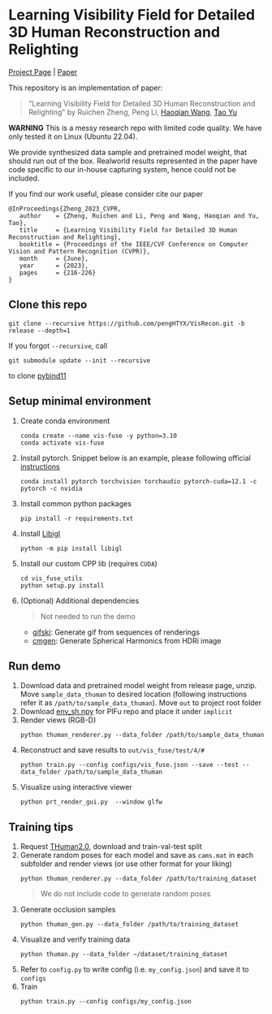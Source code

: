 # Learning Visibility Field for Detailed 3D Human Reconstruction and Relighting

[Project Page](https://ytrock.com/vis-fuse-page/) | [Paper](https://arxiv.org/abs/2304.11900)

This repository is an implementation of paper:

> "Learning Visibility Field for Detailed 3D Human Reconstruction and Relighting" by Ruichen Zheng, Peng Li, [Haoqian Wang](https://www.sigs.tsinghua.edu.cn/whq_en/main.htm), [Tao Yu](http://ytrock.com)

**WARNING** This is a messy research repo with limited code quality. We have only tested it on Linux (Ubuntu 22.04).

We provide synthesized data sample and pretrained model weight, that should run out of the box. Realworld results represented in the paper have code specific to our in-house capturing system, hence could not be included.

If you find our work useful, please consider cite our paper
```
@InProceedings{Zheng_2023_CVPR,
   author    = {Zheng, Ruichen and Li, Peng and Wang, Haoqian and Yu, Tao},
   title     = {Learning Visibility Field for Detailed 3D Human Reconstruction and Relighting},
   booktitle = {Proceedings of the IEEE/CVF Conference on Computer Vision and Pattern Recognition (CVPR)},
   month     = {June},
   year      = {2023},
   pages     = {216-226}
}

```

## Clone this repo
```
git clone --recursive https://github.com/pengHTYX/VisRecon.git -b release --depth=1
```

If you forgot `--recursive`, call

```
git submodule update --init --recursive
```
to clone [pybind11](https://github.com/pybind/pybind11)

## Setup minimal environment

1. Create conda environment

   ```
   conda create --name vis-fuse -y python=3.10
   conda activate vis-fuse
   ```

2. Install pytorch. Snippet below is an example, please following official [instructions](https://pytorch.org/get-started/locally/)
   ```
   conda install pytorch torchvision torchaudio pytorch-cuda=12.1 -c pytorch -c nvidia
   ```
3. Install common python packages
   ```
   pip install -r requirements.txt
   ```
4. Install [Libigl](https://github.com/libigl/libigl-python-bindings)
   ```
   python -m pip install libigl
   ```
5. Install our custom CPP lib (requires `CUDA`)
   ```
   cd vis_fuse_utils
   python setup.py install
   ```
6. (Optional) Additional dependencies

   > Not needed to run the demo

   - [gifski](https://gif.ski): Generate gif from sequences of renderings
   - [cmgen](https://github.com/google/filament/tree/main/tools/cmgen): Generate Spherical Harmonics from HDRi image

## Run demo

1. Download data and pretrained model weight from release page, unzip. Move `sample_data_thuman` to desired location (following instructions refer it as `/path/to/sample_data_thuman`). Move `out` to project root folder
2. Download [env_sh.npy](https://github.com/shunsukesaito/PIFu/blob/master/env_sh.npy) for PIFu repo and place it under `implicit`
3. Render views (RGB-D)
   ```
   python thuman_renderer.py --data_folder /path/to/sample_data_thuman
   ```
4. Reconstruct and save results to `out/vis_fuse/test/4/#`
   ```
   python train.py --config configs/vis_fuse.json --save --test --data_folder /path/to/sample_data_thuman
   ```
5. Visualize using interactive viewer
   ```
   python prt_render_gui.py  --window glfw
   ```

## Training tips

1. Request [THuman2.0](https://github.com/ytrock/THuman2.0-Dataset), download and train-val-test split
2. Generate random poses for each model and save as `cams.mat` in each subfolder and render views (or use other format for your liking)
   ```
   python thuman_renderer.py --data_folder /path/to/training_dataset
   ```
   > We do not include code to generate random poses
3. Generate occlusion samples
   ```
   python thuman_gen.py --data_folder /path/to/training_dataset
   ```
4. Visualize and verify training data
   ```
   python thuman.py --data_folder ~/dataset/training_dataset
   ```
5. Refer to `config.py` to write config (i.e. `my_config.json`) and save it to `configs`
6. Train
   ```
   python train.py --config configs/my_config.json
   ```
